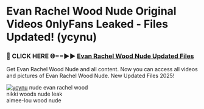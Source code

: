 # Evan Rachel Wood Nude Original Videos 0nlyFans Leaked - Files Updated! (ycynu)

<h3>🔴 CLICK HERE 🌐==►► <a href="https://tinyurl.com/5h6xmrr3" rel="nofollow">Evan Rachel Wood Nude Updated Files</a></h3>

Get Evan Rachel Wood Nude and all content. Now you can access all videos and pictures of Evan Rachel Wood Nude. New Updated Files 2025!

[![ycynu](https://i.imgur.com/KVD873Z.gif)](https://tinyurl.com/5h6xmrr3)
nude evan rachel wood<br>
nikki woods nude leak<br>
aimee-lou wood nude